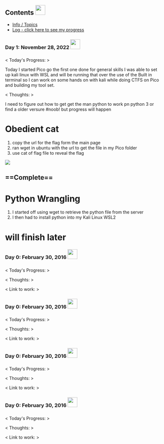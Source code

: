 ## Contents <img src = "https://c.tenor.com/RkILblKtLTEAAAAd/ms-wake-up.gif" width = 32px> </h2>
* [Info / Topics](README.md)
* [Log - click here to see my progress](log.md)

### Day 1: November 28, 2022 <img src = "https://64.media.tumblr.com/c3e269f7c441828d7948847562557348/233bc3a97db6d4e4-d5/s500x750/3dd7a1a343e09c772063b2f85fddb403b7bb32b4.gifv" width = 32px> </h2>
##### 

< Today's Progress: > 

Today I started Pico go the first one done for general skills I was able to set up kali linux with WSL and will be running that over the use of the Built in terminal so I can work on some hands on with kali while doing CTFS on Pico and building my tool set.

< Thoughts: >

I need to figure out how to get get the man python to work pn python 3 or find a older versure #noob! but progress will happen 

# Obedient cat
1. copy the url for the flag form  the main page
2. ran wget in ubuntu with the url to get the file in my Pico folder
3. use cat of flag file to reveal the flag

![](https://i.imgur.com/23UepdY.png)

==Complete==
---

# Python Wrangling
1. I started off using wget to retrieve the python file from the server 
2. I then had to install python into my Kali Linux WSL2

# will finish later

### Day 0: February 30, 2016 <img src = "https://64.media.tumblr.com/c3e269f7c441828d7948847562557348/233bc3a97db6d4e4-d5/s500x750/3dd7a1a343e09c772063b2f85fddb403b7bb32b4.gifv" width = 32px> </h2>
##### 

< Today's Progress: >


< Thoughts: >

< Link to work: >

### Day 0: February 30, 2016 <img src = "https://64.media.tumblr.com/c3e269f7c441828d7948847562557348/233bc3a97db6d4e4-d5/s500x750/3dd7a1a343e09c772063b2f85fddb403b7bb32b4.gifv" width = 32px> </h2>
##### 

< Today's Progress: >


< Thoughts: >

< Link to work: >

### Day 0: February 30, 2016 <img src = "https://64.media.tumblr.com/c3e269f7c441828d7948847562557348/233bc3a97db6d4e4-d5/s500x750/3dd7a1a343e09c772063b2f85fddb403b7bb32b4.gifv" width = 32px> </h2>
##### 

< Today's Progress: >


< Thoughts: >

< Link to work: >

### Day 0: February 30, 2016 <img src = "https://64.media.tumblr.com/c3e269f7c441828d7948847562557348/233bc3a97db6d4e4-d5/s500x750/3dd7a1a343e09c772063b2f85fddb403b7bb32b4.gifv" width = 32px> </h2>
##### 

< Today's Progress: >


< Thoughts: >

< Link to work: >
